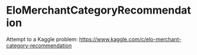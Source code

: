 # EloMerchantCategoryRecommendation
Attempt to a Kaggle problem: https://www.kaggle.com/c/elo-merchant-category-recommendation
